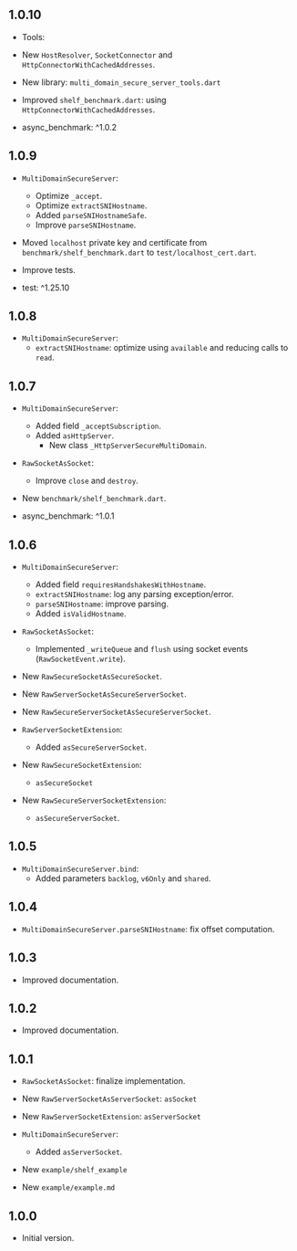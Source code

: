 ## 1.0.10

- Tools:

- New `HostResolver`, `SocketConnector` and `HttpConnectorWithCachedAddresses`.

- New library: `multi_domain_secure_server_tools.dart`

- Improved `shelf_benchmark.dart`: using `HttpConnectorWithCachedAddresses`.

- async_benchmark: ^1.0.2

## 1.0.9

- `MultiDomainSecureServer`:
  - Optimize `_accept`.
  - Optimize `extractSNIHostname`.
  - Added `parseSNIHostnameSafe`.
  - Improve `parseSNIHostname`.

- Moved `localhost` private key and certificate
  from `benchmark/shelf_benchmark.dart` to `test/localhost_cert.dart`.

- Improve tests.

- test: ^1.25.10

## 1.0.8

- `MultiDomainSecureServer`:
  - `extractSNIHostname`: optimize using `available` and reducing calls to `read`.

## 1.0.7

- `MultiDomainSecureServer`:
  - Added field `_acceptSubscription`.
  - Added `asHttpServer`.
    - New class `_HttpServerSecureMultiDomain`.

- `RawSocketAsSocket`:
  - Improve `close` and `destroy`.

- New `benchmark/shelf_benchmark.dart`.

- async_benchmark: ^1.0.1

## 1.0.6

- `MultiDomainSecureServer`:
  - Added field `requiresHandshakesWithHostname`.
  - `extractSNIHostname`: log any parsing exception/error.
  - `parseSNIHostname`: improve parsing.
  - Added `isValidHostname`.

- `RawSocketAsSocket`:
  - Implemented `_writeQueue` and `flush` using socket events (`RawSocketEvent.write`).

- New `RawSecureSocketAsSecureSocket`.
- New `RawServerSocketAsSecureServerSocket`.
- New `RawSecureServerSocketAsSecureServerSocket`.

- `RawServerSocketExtension`:
  - Added `asSecureServerSocket`.

- New `RawSecureSocketExtension`:
  - `asSecureSocket`

- New `RawSecureServerSocketExtension`:
  - `asSecureServerSocket`.

## 1.0.5

- `MultiDomainSecureServer.bind`:
  - Added parameters `backlog`, `v6Only` and `shared`.

## 1.0.4

- `MultiDomainSecureServer.parseSNIHostname`: fix offset computation.

## 1.0.3

- Improved documentation.

## 1.0.2

- Improved documentation.

## 1.0.1

- `RawSocketAsSocket`: finalize implementation.

- New `RawServerSocketAsServerSocket`: `asSocket`
- New `RawServerSocketExtension`: `asServerSocket`

- `MultiDomainSecureServer`:
  - Added `asServerSocket`.

- New `example/shelf_example`
- New `example/example.md`

## 1.0.0

- Initial version.
